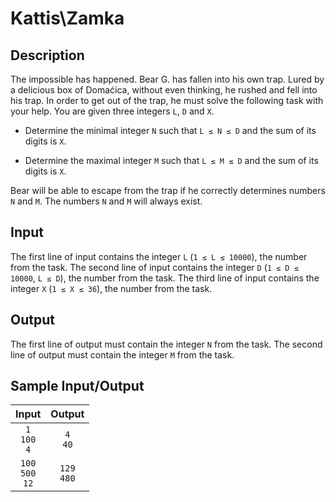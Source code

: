 # Kattis\Zamka

## Description

The impossible has happened. Bear G. has fallen into his own trap. Lured by a delicious box of Domaćica, without even thinking, he rushed and fell into his trap. In order to get out of the trap, he must solve the following task with your help. You are given three integers `L`, `D` and `X`.

- Determine the minimal integer `N` such that `L ≤ N ≤ D` and the sum of its digits is `X`.

- Determine the maximal integer `M` such that `L ≤ M ≤ D` and the sum of its digits is `X`.

Bear will be able to escape from the trap if he correctly determines numbers `N` and `M`. The numbers `N` and `M` will always exist.

## Input

The first line of input contains the integer `L` (`1 ≤ L ≤ 10000`), the number from the task. The second line of input contains the integer `D` (`1 ≤ D ≤ 10000`, `L ≤ D`), the number from the task. The third line of input contains the integer `X` (`1 ≤ X ≤ 36`), the number from the task.

## Output

The first line of output must contain the integer `N` from the task. The second line of output must contain the integer `M` from the task.

## Sample Input/Output

| Input                    | Output          |
|:------------------------:|:---------------:|
| `1`<br>`100`<br>`4`      | `4`<br>`40`     |
| `100`<br>`500`<br>`12`   | `129`<br>`480`  |
